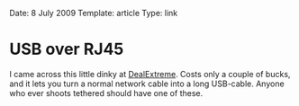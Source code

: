 Date: 8 July 2009
Template: article
Type: link

# USB over RJ45

I came across this little dinky at
[DealExtreme](http://www.dealextreme.com/details.dx/sku.23553). Costs only a
couple of bucks, and it lets you turn a normal network cable into a long
USB-cable. Anyone who ever shoots tethered should have one of these.
